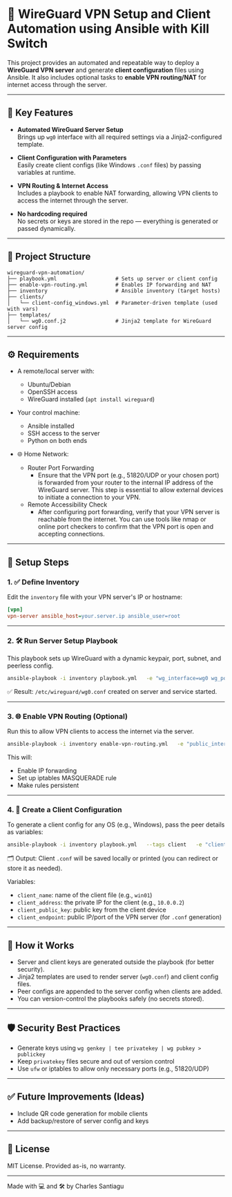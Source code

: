 
# 🔐 WireGuard VPN Setup and Client Automation using Ansible with Kill Switch

This project provides an automated and repeatable way to deploy a **WireGuard VPN server** and generate **client configuration** files using Ansible. It also includes optional tasks to **enable VPN routing/NAT** for internet access through the server.

---

## 🚀 Key Features

- **Automated WireGuard Server Setup**  
  Brings up `wg0` interface with all required settings via a Jinja2-configured template.

- **Client Configuration with Parameters**  
  Easily create client configs (like Windows `.conf` files) by passing variables at runtime.

- **VPN Routing & Internet Access**  
  Includes a playbook to enable NAT forwarding, allowing VPN clients to access the internet through the server.

- **No hardcoding required**  
  No secrets or keys are stored in the repo — everything is generated or passed dynamically.

---

## 📁 Project Structure

```
wireguard-vpn-automation/
├── playbook.yml                   # Sets up server or client config
├── enable-vpn-routing.yml         # Enables IP forwarding and NAT
├── inventory                      # Ansible inventory (target hosts)
├── clients/
│   └── client-config_windows.yml  # Parameter-driven template (used with vars)
├── templates/
│   └── wg0.conf.j2                # Jinja2 template for WireGuard server config
```

---

## ⚙️ Requirements

- A remote/local server with:
  - Ubuntu/Debian
  - OpenSSH access
  - WireGuard installed (`apt install wireguard`)

- Your control machine:
  - Ansible installed
  - SSH access to the server
  - Python on both ends
  
- 🌐 Home Network:
  - Router Port Forwarding
    - Ensure that the VPN port (e.g., 51820/UDP or your chosen port) is forwarded from your router to the internal IP address of the WireGuard server. This step is essential to allow external devices to initiate a connection to your VPN.
  - Remote Accessibility Check
    - After configuring port forwarding, verify that your VPN server is reachable from the internet. You can use tools like nmap or online port checkers to confirm that the VPN port is open and accepting connections.
 
---

## 🚧 Setup Steps

### 1. ✅ Define Inventory

Edit the `inventory` file with your VPN server's IP or hostname:
```ini
[vpn]
vpn-server ansible_host=your.server.ip ansible_user=root
```

---

### 2. 🛠️ Run Server Setup Playbook

This playbook sets up WireGuard with a dynamic keypair, port, subnet, and peerless config.

```bash
ansible-playbook -i inventory playbook.yml   -e "wg_interface=wg0 wg_port=51820 wg_address=10.0.0.1/24"
```

✅ Result: `/etc/wireguard/wg0.conf` created on server and service started.

---

### 3. 🌐 Enable VPN Routing (Optional)

Run this to allow VPN clients to access the internet via the server.

```bash
ansible-playbook -i inventory enable-vpn-routing.yml   -e "public_interface=enp3s0"
```

This will:
- Enable IP forwarding
- Set up iptables MASQUERADE rule
- Make rules persistent

---

### 4. 👤 Create a Client Configuration

To generate a client config for any OS (e.g., Windows), pass the peer details as variables:

```bash
ansible-playbook -i inventory playbook.yml   --tags client   -e "client_name=win01 client_address=10.0.0.2"
```

🗂 Output: Client `.conf` will be saved locally or printed (you can redirect or store it as needed).

Variables:
- `client_name`: name of the client file (e.g., `win01`)
- `client_address`: the private IP for the client (e.g., `10.0.0.2`)
- `client_public_key`: public key from the client device
- `client_endpoint`: public IP/port of the VPN server (for `.conf` generation)

---

## 🧠 How it Works

- Server and client keys are generated outside the playbook (for better security).
- Jinja2 templates are used to render server (`wg0.conf`) and client config files.
- Peer configs are appended to the server config when clients are added.
- You can version-control the playbooks safely (no secrets stored).

---

## 🛡️ Security Best Practices

- Generate keys using `wg genkey | tee privatekey | wg pubkey > publickey`
- Keep `privatekey` files secure and out of version control
- Use `ufw` or iptables to allow only necessary ports (e.g., 51820/UDP)

---

## ✅ Future Improvements (Ideas)

- Include QR code generation for mobile clients
- Add backup/restore of server config and keys

---

## 📝 License

MIT License. Provided as-is, no warranty.

---

Made with 💻 and 🛠️ by Charles Santiagu

